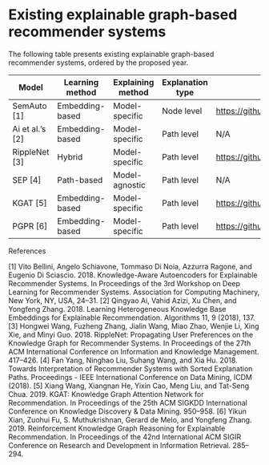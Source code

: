 # Existing explainable graph-based recommender systems 


The following table presents existing explainable graph-based recommender systems, ordered by the proposed year.


| Model    | Learning method | Explaining method | Explanation type | Implementation |
| ------------- | --------------- | ----------------- | ---------------- | ----------------------------------------| 
| SemAuto [1] | Embedding-based | Model-specific    | Node level       |  https://github.com/sisinflab/SEMAUTO     |
| Ai et al.’s [2] | Embedding-based | Model-specific    | Path level       |  N/A |
| RippleNet [3] | Hybrid |  Model-specific    | Path level       | https://github.com/hwwang55/RippleNet |
| SEP [4] | Path-based | Model-agnostic | Path level | N/A |
| KGAT [5] | Embedding-based | Model-specific | Path level | https://github.com/xiangwang1223/knowledge_graph_attention_network |
| PGPR [6] | Embedding-based | Model-specific | Path level | https://github.com/orcax/PGPR |


References 

[1] Vito Bellini, Angelo Schiavone, Tommaso Di Noia, Azzurra Ragone, and Eugenio Di Sciascio. 2018. Knowledge-Aware Autoencoders for Explainable Recommender Systems. In Proceedings of the 3rd Workshop on Deep Learning for Recommender Systems. Association for Computing Machinery, New York, NY, USA, 24–31.
[2] Qingyao Ai, Vahid Azizi, Xu Chen, and Yongfeng Zhang. 2018. Learning Heterogeneous Knowledge Base Embeddings for Explainable Recommendation. Algorithms 11, 9 (2018), 137.
[3] Hongwei Wang, Fuzheng Zhang, Jialin Wang, Miao Zhao, Wenjie Li, Xing Xie, and Minyi Guo. 2018. RippleNet: Propagating User Preferences on the Knowledge Graph for Recommender Systems. In Proceedings of the 27th ACM International Conference on Information and Knowledge Management. 417–426.
[4] Fan Yang, Ninghao Liu, Suhang Wang, and Xia Hu. 2018. Towards Interpretation of Recommender Systems with Sorted Explanation Paths. Proceedings - IEEE International Conference on Data Mining, ICDM (2018).
[5] Xiang Wang, Xiangnan He, Yixin Cao, Meng Liu, and Tat-Seng Chua. 2019. KGAT: Knowledge Graph Attention Network for Recommendation. In Proceedings of the 25th ACM SIGKDD International Conference on Knowledge Discovery & Data Mining. 950–958.
[6] Yikun Xian, Zuohui Fu, S. Muthukrishnan, Gerard de Melo, and Yongfeng Zhang. 2019. Reinforcement Knowledge Graph Reasoning for Explainable Recommendation. In Proceedings of the 42nd International ACM SIGIR Conference on Research and Development in Information Retrieval. 285–294.
